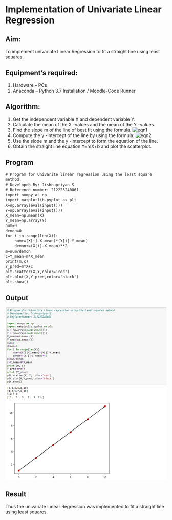 # Implementation of Univariate Linear Regression
## Aim:
To implement univariate Linear Regression to fit a straight line using least squares.
## Equipment’s required:

1.	Hardware – PCs
2.	Anaconda – Python 3.7 Installation / Moodle-Code Runner

## Algorithm:
1.	Get the independent variable X and dependent variable Y.
2.	Calculate the mean of the X -values and the mean of the Y -values.
3.	Find the slope m of the line of best fit using the formula.
 ![eqn1](./eq1.jpg)
4.	Compute the y -intercept of the line by using the formula:
![eqn2](./eq2.jpg)  
5.	Use the slope m and the y -intercept to form the equation of the line.
6.	Obtain the straight line equation Y=mX+b and plot the scatterplot.

## Program
```
# Program for Univarite linear regression using the least square method.
# Developeb By: Jishnupriyan S
# Reference number: 212223240061
import numpy as np
import matplotlib.pyplot as plt
X=np.array(eval(input()))
Y=np.array(eval(input()))
X_mean=np.mean(X)
Y_mean=np.array(Y)
num=0
demon=0
for i in range(len(X)):
    num+=(X[i]-X_mean)*(Y[i]-Y_mean)
    demon+=(X[i]-X_mean)**2
m=num/demon
c=Y_mean-m*X_mean
print(m,c)
Y_pred=m*X+c
plt.scatter(X,Y,color='red')
plt.plot(X,Y_pred,color='black')
plt.show()
```
## Output
![output](linear.jpg)

## Result
Thus the univariate Linear Regression was implemented to fit a straight line using least squares.
